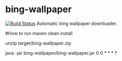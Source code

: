 # bing-wallpaper
[![Build Status](https://travis-ci.org/rrajendran/bing-wallpaper.svg)](https://travis-ci.org/rrajendran/bing-wallpaper)
Automatic bing wallpaper downloader.


#How to run
maven clean install

unzip target/bing-wallpaper.zip

java -jar bing-wallpaper/bing-wallpaper.jar 0 0 * * * ?

